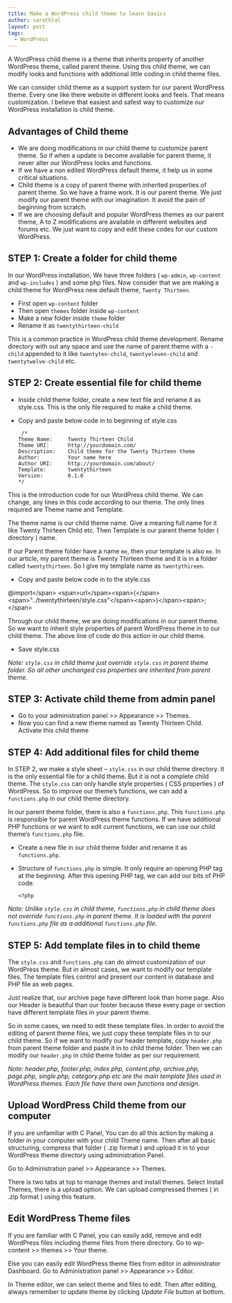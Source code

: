 ```yaml
---
title: Make a WordPress child theme to learn basics
author: sarathlal
layout: post
tags:
  - WordPress
---
```

A WordPress child theme is a theme that inherits property of another WordPress theme, called parent theme. Using this child theme, we can modify looks and functions with additional little coding in child theme files.

We can consider child theme as a support system for our parent WordPress theme. Every one like there website in different looks and feels. That means customization. I believe that easiest and safest way to customize our WordPress installation is child theme.

##  Advantages of Child theme

*   We are doing modifications in our child theme to customize parent theme. So if when a update is become available for parent theme, it never alter our WordPress looks and functions.
*   If we have a non edited WordPress default theme, it help us in some critical situations.
*   Child theme is a copy of parent theme with inherited properties of parent theme. So we have a frame work. It is our parent theme. We just modify our parent theme with our imagination. It avoid the pain of beginning from scratch.
*   If we are choosing default and popular WordPress themes as our parent theme, A to Z modifications are available in different websites and forums etc. We just want to copy and edit these codes for our custom WordPress.

##  STEP 1: Create a folder for child theme

In our WordPress installation, We have three folders ( `wp-admin`, `wp-content` and `wp-includes` ) and some php files. Now consider that we are making a child theme for WordPress new default theme, `Twenty Thirteen`.

*   First open `wp-content` folder
*   Then open `themes` folder inside `wp-content`
*   Make a new folder inside `theme` folder
*   Rename it as `twentythirteen-child`

This is a common practice in WordPress child theme development. Rename directory with out any space and use the name of parent theme with a `-child` appended to it like `twentyten-child`, `twentyeleven-child` and `twentytwelve-child` etc.

##  STEP 2: Create essential file for child theme

*   Inside child theme folder, create a new text file and rename it as style.css. This is the only file required to make a child theme.
*   Copy and paste below code in to beginning of style.css

		 /*
		Theme Name:     Twenty Thirteen Child
		Theme URI:      http://yourdomain.com/
		Description:    Child theme for the Twenty Thirteen theme
		Author:         Your name here
		Author URI:     http://yourdomain.com/about/
		Template:       twentythirteen
		Version:        0.1.0
		*/

This is the introduction code for our WordPress child theme. We can change, any lines in this code according to our theme. The only lines required are Theme name and Template.

The theme name is our child theme name. Give a meaning full name for it like Twenty Thirteen Child etc. Then Template is our parent theme folder ( directory ) name.

If our Parent theme folder have a name `me`, then your template is also `me`. In our article, my parent theme is Twenty Thirteen theme and it is in a folder called `twentythirteen`. So I give my template name as `twentythireen`.

*   Copy and paste below code in to the style.css

<div>
@import&lt;/span> &lt;span>url&lt;/span>&lt;span>(&lt;/span>&lt;span>"../twentythirteen/style.css"&lt;/span>&lt;span>)&lt;/span>&lt;span>;&lt;/span>
</code></pre>
</div>

Through our child theme, we are doing modifications in our parent theme. So we want to inherit style properties of parent WordPress theme in to our child theme. The above line of code do this action in our child theme.

*   Save style.css

*Note: `style.css` in child theme just override `style.css` in parent theme folder. So all other unchanged css properties are inherited from parent theme.*

##  STEP 3: Activate child theme from admin panel

*   Go to your administration panel >> Appearance >> Themes.
*   Now you can find a new theme named as Twenty Thirteen Child. Activate this child theme

##  STEP 4: Add additional files for child theme

In STEP 2, we make a style sheet &#8211; `style.css` in our child theme directory. It is the only essential file for a child theme. But it is not a complete child theme. The `style.css` can only handle style properties ( CSS properties ) of WordPress. So to improve our theme&#8217;s functions, we can add a `functions.php` in our child theme directory.

In our parent theme folder, there is also a `functions.php`. This `functions.php` is responsible for parent WordPress theme functions. If we have additional PHP functions or we want to edit current functions, we can use our child theme&#8217;s `functions.php` file.

*   Create a new file in our child theme folder and rename it as `functions.php`.
*   Structure of `functions.php` is simple. It only require an opening PHP tag at the beginning. After this opening PHP tag, we can add our bits of PHP code.
    
		<?php

*Note: Unlike `style.css` in child theme, `functions.php` in child theme does not override `functions.php` in parent theme. It is loaded with the parent `functions.php` file as a additional `functions.php` file.*

##  STEP 5: Add template files in to child theme

The `style.css` and `functions.php` can do almost customization of our WordPress theme. But in almost cases, we want to modify our template files. The template files control and present our content in database and PHP file as web pages.

Just realize that, our archive page have different look than home page. Also our Header is beautiful than our footer because these every page or section have different template files in your parent theme.

So in some cases, we need to edit these template files. In order to avoid the editing of parent theme files, we just copy these template files in to our child theme. So if we want to modify our header template, copy `header.php` from parent theme folder and paste it in to child theme folder. Then we can modify our `header.php` in child theme folder as per our requirement.

*Note: header.php, footer.php, index.php, content.php, archive.php, page.php, single.php, category.php etc are the main template files used in WordPress themes. Each file have there own functions and design.*

##  Upload WordPress Child theme from our computer

If you are unfamiliar with C Panel, You can do all this action by making a folder in your computer with your child Theme name. Then after all basic structuring, compress that folder ( .zip format ) and upload it in to your WordPress theme directory using administration Panel.

Go to Administration panel >> Appearance >> Themes.

There is two tabs at top to manage themes and install themes. Select Install Themes, there is a upload option. We can upload compressed themes ( in .zip format ) using this feature.

##  Edit WordPress Theme files

If you are familiar with C Panel, you can easily add, remove and edit WordPress files including theme files from there directory. Go to wp-content >> themes >> Your theme.

Else you can easily edit WordPress theme files from editor in administrator Dashboard. Go to Administration panel >> Appearance >> Editor.

In Theme editor, we can select theme and files to edit. Then after editing, always remember to update theme by clicking *Update File* button at bottom.
